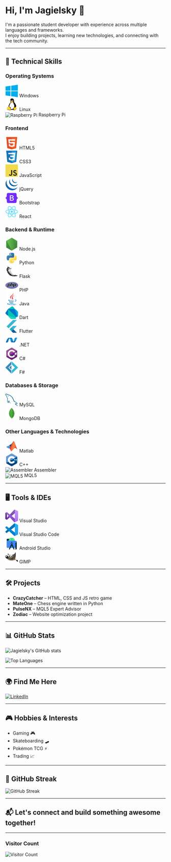 # Hi, I'm Jagielsky 👋

I'm a passionate student developer with experience across multiple languages and frameworks.  
I enjoy building projects, learning new technologies, and connecting with the tech community.

---

## 🚀 Technical Skills

### Operating Systems
<img src="https://raw.githubusercontent.com/devicons/devicon/master/icons/windows8/windows8-original.svg" alt="Windows" width="40" height="40" /> Windows  
<img src="https://raw.githubusercontent.com/devicons/devicon/master/icons/linux/linux-original.svg" alt="Linux" width="40" height="40" /> Linux  
<img src="https://www.raspberrypi.com/app/uploads/2018/05/Raspberry-Pi-Logo-300x82.png" alt="Raspberry Pi" width="80" style="vertical-align:middle" /> Raspberry Pi

### Frontend
<img src="https://raw.githubusercontent.com/devicons/devicon/master/icons/html5/html5-original.svg" alt="HTML5" width="40" height="40" /> HTML5  
<img src="https://raw.githubusercontent.com/devicons/devicon/master/icons/css3/css3-original.svg" alt="CSS3" width="40" height="40" /> CSS3  
<img src="https://raw.githubusercontent.com/devicons/devicon/master/icons/javascript/javascript-original.svg" alt="JavaScript" width="40" height="40" /> JavaScript  
<img src="https://raw.githubusercontent.com/devicons/devicon/master/icons/jquery/jquery-original.svg" alt="jQuery" width="40" height="40" /> jQuery  
<img src="https://raw.githubusercontent.com/devicons/devicon/master/icons/bootstrap/bootstrap-plain.svg" alt="Bootstrap" width="40" height="40" /> Bootstrap  
<img src="https://raw.githubusercontent.com/devicons/devicon/master/icons/react/react-original.svg" alt="React" width="40" height="40" /> React

### Backend & Runtime
<img src="https://raw.githubusercontent.com/devicons/devicon/master/icons/nodejs/nodejs-original.svg" alt="Node.js" width="40" height="40" /> Node.js  
<img src="https://raw.githubusercontent.com/devicons/devicon/master/icons/python/python-original.svg" alt="Python" width="40" height="40" /> Python  
<img src="https://raw.githubusercontent.com/devicons/devicon/master/icons/flask/flask-original.svg" alt="Flask" width="40" height="40" /> Flask  
<img src="https://raw.githubusercontent.com/devicons/devicon/master/icons/php/php-original.svg" alt="PHP" width="40" height="40" /> PHP  
<img src="https://raw.githubusercontent.com/devicons/devicon/master/icons/java/java-original.svg" alt="Java" width="40" height="40" /> Java  
<img src="https://raw.githubusercontent.com/devicons/devicon/master/icons/dart/dart-original.svg" alt="Dart" width="40" height="40" /> Dart  
<img src="https://raw.githubusercontent.com/devicons/devicon/master/icons/flutter/flutter-original.svg" alt="Flutter" width="40" height="40" /> Flutter  
<img src="https://raw.githubusercontent.com/devicons/devicon/master/icons/dot-net/dot-net-original.svg" alt=".NET" width="40" height="40" /> .NET  
<img src="https://raw.githubusercontent.com/devicons/devicon/master/icons/csharp/csharp-original.svg" alt="C#" width="40" height="40" /> C#  
<img src="https://raw.githubusercontent.com/devicons/devicon/master/icons/fsharp/fsharp-original.svg" alt="F#" width="40" height="40" /> F#

### Databases & Storage
<img src="https://raw.githubusercontent.com/devicons/devicon/master/icons/mysql/mysql-original.svg" alt="MySQL" width="40" height="40" /> MySQL  
<img src="https://raw.githubusercontent.com/devicons/devicon/master/icons/mongodb/mongodb-original.svg" alt="MongoDB" width="40" height="40" /> MongoDB

### Other Languages & Technologies
<img src="https://raw.githubusercontent.com/devicons/devicon/master/icons/matlab/matlab-original.svg" alt="Matlab" width="40" height="40" /> Matlab  
<img src="https://raw.githubusercontent.com/devicons/devicon/master/icons/cplusplus/cplusplus-original.svg" alt="C++" width="40" height="40" /> C++  
<img src="https://raw.githubusercontent.com/devicons/devicon/master/icons/terminal/terminal-original.svg" alt="Assembler" width="40" height="40" /> Assembler  
<img src="https://upload.wikimedia.org/wikipedia/commons/2/2e/MQL5_logo.png" alt="MQL5" width="40" height="40" style="vertical-align:middle" /> MQL5

---

## 🖥️ Tools & IDEs

<img src="https://raw.githubusercontent.com/devicons/devicon/master/icons/visualstudio/visualstudio-original.svg" alt="Visual Studio" width="40" height="40" /> Visual Studio  
<img src="https://raw.githubusercontent.com/devicons/devicon/master/icons/vscode/vscode-original.svg" alt="VS Code" width="40" height="40" /> Visual Studio Code  
<img src="https://raw.githubusercontent.com/devicons/devicon/master/icons/androidstudio/androidstudio-original.svg" alt="Android Studio" width="40" height="40" /> Android Studio  
<img src="https://raw.githubusercontent.com/devicons/devicon/master/icons/gimp/gimp-original.svg" alt="GIMP" width="40" height="40" /> GIMP

---

## 🛠️ Projects

- **CrazyCatcher** – HTML, CSS and JS retro game  
- **MateOne** – Chess engine written in Python  
- **PulseNX** – MQL5 Expert Advisor  
- **Zodiac** – Website optimization project  

---

## 📊 GitHub Stats

![Jagielsky's GitHub stats](https://github-readme-stats.vercel.app/api?username=jagielsky&show_icons=true&theme=radical)

![Top Languages](https://github-readme-stats.vercel.app/api/top-langs/?username=jagielsky&layout=compact&theme=radical)

---

## 🌍 Find Me Here

[![LinkedIn](https://img.shields.io/badge/LinkedIn-%230077B5.svg?style=for-the-badge&logo=linkedin&logoColor=white)](https://www.linkedin.com/in/jagielsky/)

---

## 🎮 Hobbies & Interests

- Gaming 🎮  
- Skateboarding 🛹  
- Pokémon TCG ⚡  
- Trading 📈  

---

## 📅 GitHub Streak

![GitHub Streak](https://github-readme-streak-stats.herokuapp.com/?user=jagielsky&theme=radical)

---

## 📬 Let's connect and build something awesome together!

---

### Visitor Count

![Visitor Count](https://profile-counter.glitch.me/jagielsky/count.svg)
